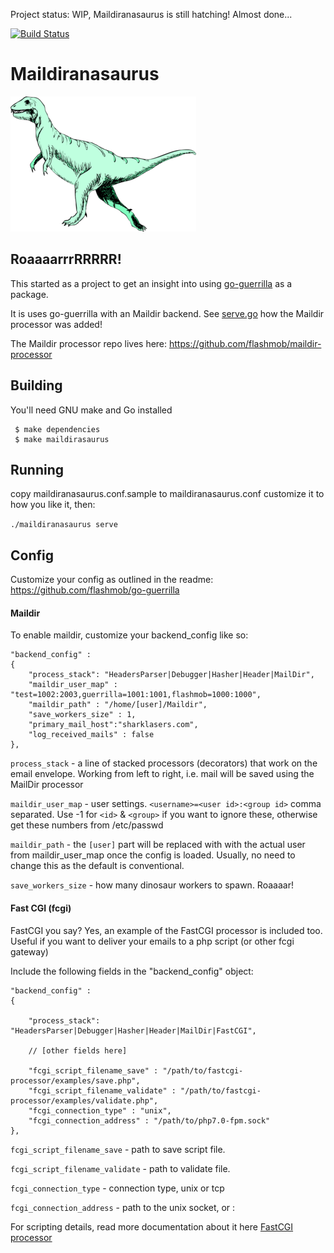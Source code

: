 Project status: WIP, Maildiranasaurus is still hatching! Almost done...


[![Build Status](https://travis-ci.org/flashmob/MailDiranasaurus.svg?branch=master)](https://travis-ci.org/flashmob/MailDiranasaurus)


# Maildiranasaurus

![Dino](/dino.png)

## RoaaaarrrRRRRR!

This started as a project to get an insight into using [go-guerrilla](https://github.com/flashmob/go-guerrilla) as a package.

It is uses go-guerrilla with an Maildir backend. See [serve.go](https://github.com/flashmob/maildiranasaurus/blob/master/cmd/maildiranasaurus/serve.go) how the Maildir processor was added!

The Maildir processor repo lives here: https://github.com/flashmob/maildir-processor

## Building

You'll need GNU make and Go installed

     $ make dependencies
     $ make maildirasaurus

## Running

copy maildiranasaurus.conf.sample to maildiranasaurus.conf
customize it to how you like it, then:

`./maildiranasaurus serve`

## Config

Customize your config as outlined in the readme: https://github.com/flashmob/go-guerrilla 

#### Maildir

To enable maildir, customize your backend_config like so:

    "backend_config" :
    {
        "process_stack": "HeadersParser|Debugger|Hasher|Header|MailDir",
        "maildir_user_map" : "test=1002:2003,guerrilla=1001:1001,flashmob=1000:1000",
        "maildir_path" : "/home/[user]/Maildir",
        "save_workers_size" : 1,
        "primary_mail_host":"sharklasers.com",
        "log_received_mails" : false
    },
    
`process_stack` - a line of stacked processors (decorators) that work on the email envelope. 
Working from left to right, i.e. mail will be saved using the MailDir processor

`maildir_user_map` - user settings. `<username>=<user id>:<group id>` comma separated. Use -1 for `<id>` & `<group>` if you want to ignore these, otherwise get these numbers from /etc/passwd

`maildir_path` - the `[user]` part will be replaced with with the actual user from maildir_user_map once the config is loaded. Usually, no need to change this as the default is conventional. 

`save_workers_size` - how many dinosaur workers to spawn. Roaaaar!

#### Fast CGI (fcgi)

FastCGI you say? Yes, an example of the FastCGI processor is included too.
Useful if you want to deliver your emails to a php script (or other fcgi gateway)

Include the following fields in the "backend_config" object:


    "backend_config" :
    {
    
        "process_stack": "HeadersParser|Debugger|Hasher|Header|MailDir|FastCGI",
    
        // [other fields here]
    
        "fcgi_script_filename_save" : "/path/to/fastcgi-processor/examples/save.php",
        "fcgi_script_filename_validate" : "/path/to/fastcgi-processor/examples/validate.php",
        "fcgi_connection_type" : "unix",
        "fcgi_connection_address" : "/path/to/php7.0-fpm.sock"
    },
    
`fcgi_script_filename_save` - path to save script file.
    
`fcgi_script_filename_validate` - path to validate file.
    
`fcgi_connection_type` - connection type, unix or tcp
    
`fcgi_connection_address` - path to the unix socket, or <ip-address>:<port>

For scripting details, read more documentation about it here [FastCGI processor](https://github.com/flashmob/fastcgi-processor)
